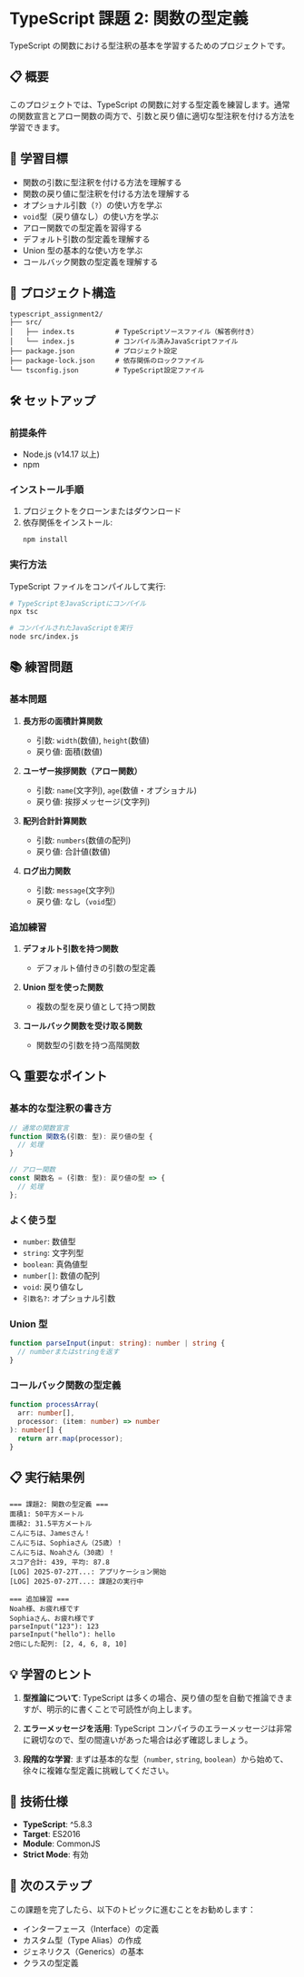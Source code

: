 # TypeScript 課題 2: 関数の型定義

TypeScript の関数における型注釈の基本を学習するためのプロジェクトです。

## 📋 概要

このプロジェクトでは、TypeScript の関数に対する型定義を練習します。通常の関数宣言とアロー関数の両方で、引数と戻り値に適切な型注釈を付ける方法を学習できます。

## 🎯 学習目標

- 関数の引数に型注釈を付ける方法を理解する
- 関数の戻り値に型注釈を付ける方法を理解する
- オプショナル引数（`?`）の使い方を学ぶ
- `void`型（戻り値なし）の使い方を学ぶ
- アロー関数での型定義を習得する
- デフォルト引数の型定義を理解する
- Union 型の基本的な使い方を学ぶ
- コールバック関数の型定義を理解する

## 📁 プロジェクト構造

```
typescript_assignment2/
├── src/
│   ├── index.ts          # TypeScriptソースファイル（解答例付き）
│   └── index.js          # コンパイル済みJavaScriptファイル
├── package.json          # プロジェクト設定
├── package-lock.json     # 依存関係のロックファイル
└── tsconfig.json         # TypeScript設定ファイル
```

## 🛠️ セットアップ

### 前提条件

- Node.js (v14.17 以上)
- npm

### インストール手順

1. プロジェクトをクローンまたはダウンロード
2. 依存関係をインストール:
   ```bash
   npm install
   ```

### 実行方法

TypeScript ファイルをコンパイルして実行:

```bash
# TypeScriptをJavaScriptにコンパイル
npx tsc

# コンパイルされたJavaScriptを実行
node src/index.js
```

## 📚 練習問題

### 基本問題

1. **長方形の面積計算関数**

   - 引数: `width`(数値), `height`(数値)
   - 戻り値: 面積(数値)

2. **ユーザー挨拶関数（アロー関数）**

   - 引数: `name`(文字列), `age`(数値・オプショナル)
   - 戻り値: 挨拶メッセージ(文字列)

3. **配列合計計算関数**

   - 引数: `numbers`(数値の配列)
   - 戻り値: 合計値(数値)

4. **ログ出力関数**
   - 引数: `message`(文字列)
   - 戻り値: なし（`void`型）

### 追加練習

1. **デフォルト引数を持つ関数**

   - デフォルト値付きの引数の型定義

2. **Union 型を使った関数**

   - 複数の型を戻り値として持つ関数

3. **コールバック関数を受け取る関数**
   - 関数型の引数を持つ高階関数

## 🔍 重要なポイント

### 基本的な型注釈の書き方

```typescript
// 通常の関数宣言
function 関数名(引数: 型): 戻り値の型 {
  // 処理
}

// アロー関数
const 関数名 = (引数: 型): 戻り値の型 => {
  // 処理
};
```

### よく使う型

- `number`: 数値型
- `string`: 文字列型
- `boolean`: 真偽値型
- `number[]`: 数値の配列
- `void`: 戻り値なし
- `引数名?`: オプショナル引数

### Union 型

```typescript
function parseInput(input: string): number | string {
  // numberまたはstringを返す
}
```

### コールバック関数の型定義

```typescript
function processArray(
  arr: number[],
  processor: (item: number) => number
): number[] {
  return arr.map(processor);
}
```

## 📋 実行結果例

```
=== 課題2: 関数の型定義 ===
面積1: 50平方メートル
面積2: 31.5平方メートル
こんにちは、Jamesさん！
こんにちは、Sophiaさん（25歳）！
こんにちは、Noahさん（30歳）！
スコア合計: 439, 平均: 87.8
[LOG] 2025-07-27T...: アプリケーション開始
[LOG] 2025-07-27T...: 課題2の実行中

=== 追加練習 ===
Noah様、お疲れ様です
Sophiaさん、お疲れ様です
parseInput("123"): 123
parseInput("hello"): hello
2倍にした配列: [2, 4, 6, 8, 10]
```

## 💡 学習のヒント

1. **型推論について**: TypeScript は多くの場合、戻り値の型を自動で推論できますが、明示的に書くことで可読性が向上します。

2. **エラーメッセージを活用**: TypeScript コンパイラのエラーメッセージは非常に親切なので、型の間違いがあった場合は必ず確認しましょう。

3. **段階的な学習**: まずは基本的な型（`number`, `string`, `boolean`）から始めて、徐々に複雑な型定義に挑戦してください。

## 🔧 技術仕様

- **TypeScript**: ^5.8.3
- **Target**: ES2016
- **Module**: CommonJS
- **Strict Mode**: 有効

## 📝 次のステップ

この課題を完了したら、以下のトピックに進むことをお勧めします：

- インターフェース（Interface）の定義
- カスタム型（Type Alias）の作成
- ジェネリクス（Generics）の基本
- クラスの型定義
